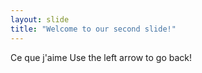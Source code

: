 ```yaml
---
layout: slide
title: "Welcome to our second slide!"
---
```

Ce que j'aime
Use the left arrow to go back!
